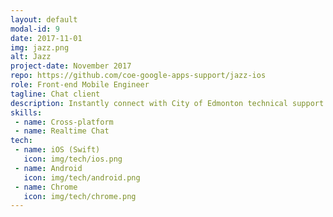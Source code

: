 ```yaml
---
layout: default
modal-id: 9
date: 2017-11-01
img: jazz.png
alt: Jazz
project-date: November 2017
repo: https://github.com/coe-google-apps-support/jazz-ios
role: Front-end Mobile Engineer
tagline: Chat client
description: Instantly connect with City of Edmonton technical support staff. Jazz works on all your devices. On Android, iOS and in your Chrome browser, feel free to start a conversation with our knowledgeable support staff now.
skills:
 - name: Cross-platform
 - name: Realtime Chat
tech:
 - name: iOS (Swift)
   icon: img/tech/ios.png
 - name: Android
   icon: img/tech/android.png
 - name: Chrome
   icon: img/tech/chrome.png
---
```

